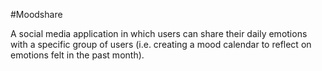 #Moodshare

A social media application in which users can share their daily emotions with a specific group of users (i.e. creating a mood calendar to reflect on emotions felt in the past month).
